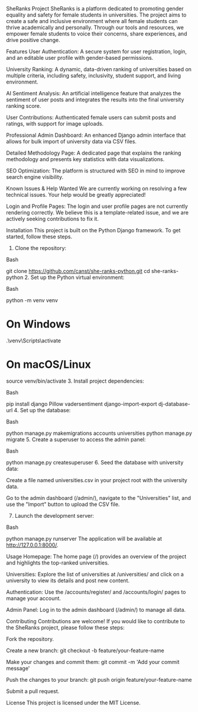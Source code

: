 SheRanks Project
SheRanks is a platform dedicated to promoting gender equality and safety for female students in universities. The project aims to create a safe and inclusive environment where all female students can thrive academically and personally. Through our tools and resources, we empower female students to voice their concerns, share experiences, and drive positive change.

Features
User Authentication: A secure system for user registration, login, and an editable user profile with gender-based permissions.

University Ranking: A dynamic, data-driven ranking of universities based on multiple criteria, including safety, inclusivity, student support, and living environment.

AI Sentiment Analysis: An artificial intelligence feature that analyzes the sentiment of user posts and integrates the results into the final university ranking score.

User Contributions: Authenticated female users can submit posts and ratings, with support for image uploads.

Professional Admin Dashboard: An enhanced Django admin interface that allows for bulk import of university data via CSV files.

Detailed Methodology Page: A dedicated page that explains the ranking methodology and presents key statistics with data visualizations.

SEO Optimization: The platform is structured with SEO in mind to improve search engine visibility.

Known Issues & Help Wanted
We are currently working on resolving a few technical issues. Your help would be greatly appreciated!

Login and Profile Pages: The login and user profile pages are not currently rendering correctly. We believe this is a template-related issue, and we are actively seeking contributions to fix it.

Installation
This project is built on the Python Django framework. To get started, follow these steps.

1. Clone the repository:

Bash

git clone https://github.com/canst/she-ranks-python.git
cd she-ranks-python
2. Set up the Python virtual environment:

Bash

python -m venv venv
# On Windows
.\venv\Scripts\activate
# On macOS/Linux
source venv/bin/activate
3. Install project dependencies:

Bash

pip install django Pillow vadersentiment django-import-export dj-database-url
4. Set up the database:

Bash

python manage.py makemigrations accounts universities
python manage.py migrate
5. Create a superuser to access the admin panel:

Bash

python manage.py createsuperuser
6. Seed the database with university data:

Create a file named universities.csv in your project root with the university data.

Go to the admin dashboard (/admin/), navigate to the "Universities" list, and use the "Import" button to upload the CSV file.

7. Launch the development server:

Bash

python manage.py runserver
The application will be available at http://127.0.0.1:8000/.

Usage
Homepage: The home page (/) provides an overview of the project and highlights the top-ranked universities.

Universities: Explore the list of universities at /universities/ and click on a university to view its details and post new content.

Authentication: Use the /accounts/register/ and /accounts/login/ pages to manage your account.

Admin Panel: Log in to the admin dashboard (/admin/) to manage all data.

Contributing
Contributions are welcome! If you would like to contribute to the SheRanks project, please follow these steps:

Fork the repository.

Create a new branch: git checkout -b feature/your-feature-name

Make your changes and commit them: git commit -m 'Add your commit message'

Push the changes to your branch: git push origin feature/your-feature-name

Submit a pull request.

License
This project is licensed under the MIT License.
